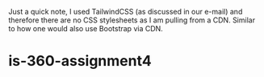 Just a quick note, I used TailwindCSS (as discussed in our e-mail) and therefore there
are no CSS stylesheets as I am pulling from a CDN. Similar to how one would also use Bootstrap
via CDN.
# is-360-assignment4
